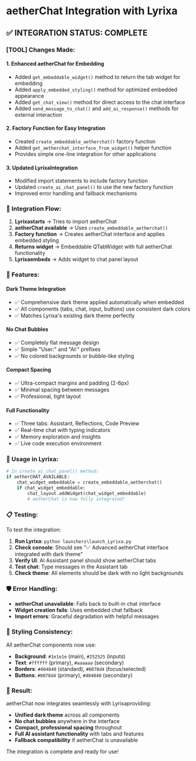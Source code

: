 # aetherChat Integration with Lyrixa

## ✅ INTEGRATION STATUS: COMPLETE

### [TOOL] Changes Made:

#### **1. Enhanced aetherChat for Embedding**
- Added `get_embeddable_widget()` method to return the tab widget for embedding
- Added `apply_embedded_styling()` method for optimized embedded appearance
- Added `get_chat_view()` method for direct access to the chat interface
- Added `send_message_to_chat()` and `add_ai_response()` methods for external interaction

#### **2. Factory Function for Easy Integration**
- Created `create_embeddable_aetherchat()` factory function
- Added `get_aetherchat_interface_from_widget()` helper function
- Provides simple one-line integration for other applications

#### **3. Updated LyrixaIntegration**
- Modified import statements to include factory function
- Updated `create_ai_chat_panel()` to use the new factory function
- Improved error handling and fallback mechanisms

### 🎯 Integration Flow:

1. **Lyrixastarts** → Tries to import aetherChat
2. **aetherChat available** → Uses `create_embeddable_aetherchat()`
3. **Factory function** → Creates aetherChat interface and applies embedded styling
4. **Returns widget** → Embeddable QTabWidget with full aetherChat functionality
5. **Lyrixaembeds** → Adds widget to chat panel layout

### 🌟 Features:

#### **Dark Theme Integration**
- ✅ Comprehensive dark theme applied automatically when embedded
- ✅ All components (tabs, chat, input, buttons) use consistent dark colors
- ✅ Matches Lyrixa's existing dark theme perfectly

#### **No Chat Bubbles**
- ✅ Completely flat message design
- ✅ Simple "User:" and "AI:" prefixes
- ✅ No colored backgrounds or bubble-like styling

#### **Compact Spacing**
- ✅ Ultra-compact margins and padding (2-6px)
- ✅ Minimal spacing between messages
- ✅ Professional, tight layout

#### **Full Functionality**
- ✅ Three tabs: Assistant, Reflections, Code Preview
- ✅ Real-time chat with typing indicators
- ✅ Memory exploration and insights
- ✅ Live code execution environment

### 🔗 Usage in Lyrixa:

```python
# In create_ai_chat_panel() method:
if aetherCHAT_AVAILABLE:
    chat_widget_embeddable = create_embeddable_aetherchat()
    if chat_widget_embeddable:
        chat_layout.addWidget(chat_widget_embeddable)
        # aetherChat is now fully integrated!
```

### 📋 Testing:

To test the integration:

1. **Run Lyrixa**: `python launchers\launch_Lyrixa.py`
2. **Check console**: Should see "✅ Advanced aetherChat interface integrated with dark theme"
3. **Verify UI**: AI Assistant panel should show aetherChat tabs
4. **Test chat**: Type messages in the Assistant tab
5. **Check theme**: All elements should be dark with no light backgrounds

### 🛡️ Error Handling:

- **aetherChat unavailable**: Falls back to built-in chat interface
- **Widget creation fails**: Uses embedded chat fallback
- **Import errors**: Graceful degradation with helpful messages

### 🎨 Styling Consistency:

All aetherChat components now use:
- **Background**: `#1e1e1e` (main), `#252525` (inputs)
- **Text**: `#ffffff` (primary), `#aaaaaa` (secondary)
- **Borders**: `#404040` (standard), `#0078d4` (focus/selected)
- **Buttons**: `#0078d4` (primary), `#404040` (secondary)

### 🚀 Result:

aetherChat now integrates seamlessly with Lyrixaproviding:
- **Unified dark theme** across all components
- **No chat bubbles** anywhere in the interface
- **Compact, professional spacing** throughout
- **Full AI assistant functionality** with tabs and features
- **Fallback compatibility** if aetherChat is unavailable

The integration is complete and ready for use!
